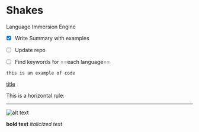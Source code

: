 # Shakes

Language Immersion Engine


- [x] Write Summary with examples
- [ ] Update repo
- [ ] Find keywords for ==each language==


`this is an example of code`

[title](http://www.example.com) 

This is a horizontal rule:

---

![alt text](image.jpg)

**bold text**
*italicized text*
